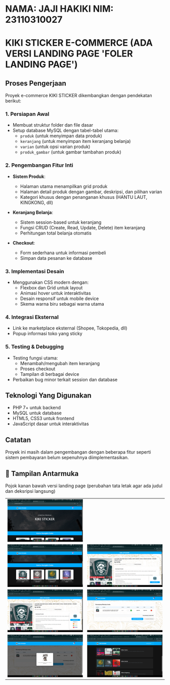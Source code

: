 # NAMA: JAJI HAKIKI NIM: 23110310027

# KIKI STICKER E-COMMERCE (ADA VERSI LANDING PAGE 'FOLER LANDING PAGE')

## Proses Pengerjaan
Proyek e-commerce KIKI STICKER dikembangkan dengan pendekatan berikut:

### 1. Persiapan Awal
- Membuat struktur folder dan file dasar
- Setup database MySQL dengan tabel-tabel utama:
  - `produk` (untuk menyimpan data produk)
  - `keranjang` (untuk menyimpan item keranjang belanja)
  - `varian` (untuk opsi varian produk)
  - `produk_gambar` (untuk gambar tambahan produk)

### 2. Pengembangan Fitur Inti
- **Sistem Produk**:
  - Halaman utama menampilkan grid produk
  - Halaman detail produk dengan gambar, deskripsi, dan pilihan varian
  - Kategori khusus dengan penanganan khusus (HANTU LAUT, KINGKONG, dll)

- **Keranjang Belanja**:
  - Sistem session-based untuk keranjang
  - Fungsi CRUD (Create, Read, Update, Delete) item keranjang
  - Perhitungan total belanja otomatis

- **Checkout**:
  - Form sederhana untuk informasi pembeli
  - Simpan data pesanan ke database

### 3. Implementasi Desain
- Menggunakan CSS modern dengan:
  - Flexbox dan Grid untuk layout
  - Animasi hover untuk interaktivitas
  - Desain responsif untuk mobile device
  - Skema warna biru sebagai warna utama

### 4. Integrasi Eksternal
- Link ke marketplace eksternal (Shopee, Tokopedia, dll)
- Popup informasi toko yang sticky

### 5. Testing & Debugging
- Testing fungsi utama:
  - Menambah/mengubah item keranjang
  - Proses checkout
  - Tampilan di berbagai device
- Perbaikan bug minor terkait session dan database

## Teknologi Yang Digunakan
- PHP 7+ untuk backend
- MySQL untuk database
- HTML5, CSS3 untuk frontend
- JavaScript dasar untuk interaktivitas

## Catatan
Proyek ini masih dalam pengembangan dengan beberapa fitur seperti sistem pembayaran belum sepenuhnya diimplementasikan.

<h2>📸 Tampilan Antarmuka</h2>
Pojok kanan bawah versi landing page (perubahan tata letak agar ada judul dan deksripsi langsung)
<table>
  <tr>
    <td><img src="ss/Screenshot%20(190).png" width="400"/></td>
  </tr>
  <tr>
    <td><img src="ss/Screenshot%20(191).png" width="400"/></td>
    <td><img src="ss/Screenshot%20(192).png" width="400"/></td>
  </tr>
  <tr>
    <td><img src="ss/Screenshot%20(193).png" width="400"/></td>
    <td><img src="ss/Screenshot%20(194).png" width="400"/></td>
  </tr>
  <tr>
    <td><img src="ss/Screenshot%20(195).png" width="400"/></td>
    <td><img src="ss/Screenshot%20(197).png" width="400"/></td>
  </tr>
</table>



